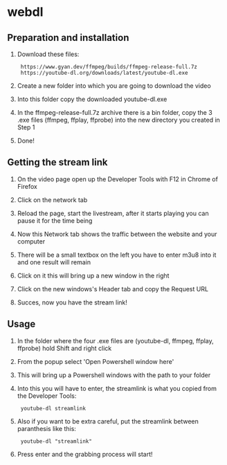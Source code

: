 # webdl

## Preparation and installation


1. Download these files:

        https://www.gyan.dev/ffmpeg/builds/ffmpeg-release-full.7z
        https://youtube-dl.org/downloads/latest/youtube-dl.exe

2. Create a new folder into which you are going to download the video

3. Into this folder copy the downloaded youtube-dl.exe 

4. In the ffmpeg-release-full.7z archive there is a bin folder, copy the 3 .exe files (ffmpeg, ffplay, ffprobe) into the new directory you created in Step 1

5. Done!

## Getting the stream link


1. On the video page open up the Developer Tools with F12 in Chrome of Firefox

2. Click on the network tab

3. Reload the page, start the livestream, after it starts playing you can pause it for the time being

4. Now this Network tab shows the traffic between the website and your computer

5. There will be a small textbox on the left you have to enter m3u8 into it and one result will remain

6. Click on it this will bring up a new window in the right

7. Click on the new windows's Header tab and copy the Request URL

8. Succes, now you have the stream link!

## Usage


1. In the folder where the four .exe files are (youtube-dl, ffmpeg, ffplay, ffprobe) hold Shift and right click

2. From the popup select 'Open Powershell window here'

3. This will bring up a Powershell windows with the path to your folder

4. Into this you will have to enter, the streamlink is what you copied from the Developer Tools:

        youtube-dl streamlink

5. Also if you want to be extra careful, put the streamlink between paranthesis like this:

        youtube-dl "streamlink"
        
6. Press enter and the grabbing process will start!
